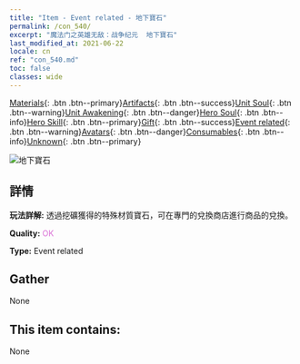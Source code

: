 ```yaml
---
title: "Item - Event related - 地下寶石"
permalink: /con_540/
excerpt: "魔法门之英雄无敌：战争纪元  地下寶石"
last_modified_at: 2021-06-22
locale: cn
ref: "con_540.md"
toc: false
classes: wide
---
```

 [Materials](/ItemsCN/){: .btn .btn--primary}[Artifacts](/ItemsCN/Artifacts/){: .btn .btn--success}[Unit Soul](/ItemsCN/UnitSoul/){: .btn .btn--warning}[Unit Awakening](/ItemsCN/UnitAwakening/){: .btn .btn--danger}[Hero Soul](/ItemsCN/HeroSoul/){: .btn .btn--info}[Hero Skill](/ItemsCN/HeroSkill/){: .btn .btn--primary}[Gift](/ItemsCN/Gift/){: .btn .btn--success}[Event related](/ItemsCN/Events/){: .btn .btn--warning}[Avatars](/ItemsCN/Avatars/){: .btn .btn--danger}[Consumables](/ItemsCN/Consumables/){: .btn .btn--info}[Unknown](/ItemsCN/Unknown/){: .btn .btn--primary}

 ![地下寶石](/images/t/i_10026.png)

## 詳情
 **玩法詳解:** 透過挖礦獲得的特殊材質寶石，可在專門的兌換商店進行商品的兌換。

 **Quality:** <span style="color: #DA70D6">OK</span>

 **Type:** Event related

## Gather

  None

## This item contains:

  None

